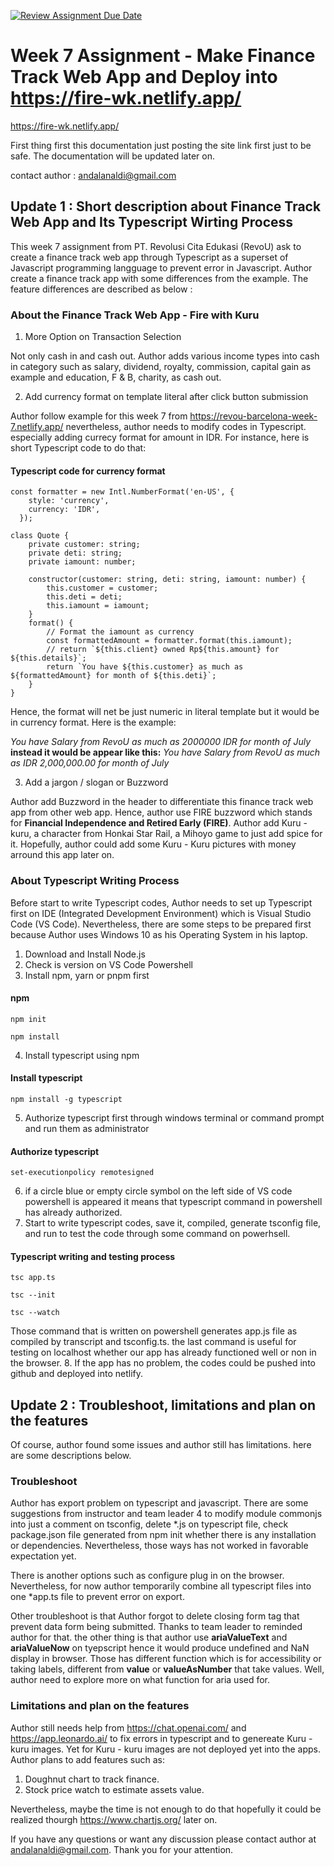 [![Review Assignment Due Date](https://classroom.github.com/assets/deadline-readme-button-24ddc0f5d75046c5622901739e7c5dd533143b0c8e959d652212380cedb1ea36.svg)](https://classroom.github.com/a/jmQFTmFT)

# Week 7 Assignment - Make Finance Track Web App and Deploy into https://fire-wk.netlify.app/

https://fire-wk.netlify.app/

First thing first this documentation just posting the site link first just to be safe. The documentation will be updated later on.

contact author : andalanaldi@gmail.com

## Update 1 : Short description about Finance Track Web App and Its Typescript Wirting Process

This week 7 assignment from PT. Revolusi Cita Edukasi (RevoU) ask to create a finance track web app through Typescript as a superset of Javascript programming langguage to prevent error in Javascript. Author create a finance track app with some differences from the example. The feature differences are described as below :

### About the Finance Track Web App - Fire with Kuru

1. More Option on Transaction Selection

Not only cash in and cash out. Author adds various income types into cash in category such as salary, dividend, royalty, commission, capital gain as example and education, F & B, charity, as cash out.

2. Add currency format on template literal after click button submission

Author follow example for this week 7 from https://revou-barcelona-week-7.netlify.app/ nevertheless, author needs to modify codes in Typescript. especially adding currecy format for amount in IDR. For instance, here is short Typescript code to do that:
#### Typescript code for currency format
```
const formatter = new Intl.NumberFormat('en-US', {
    style: 'currency',
    currency: 'IDR',
  });

class Quote {
    private customer: string;
    private deti: string;
    private iamount: number;

    constructor(customer: string, deti: string, iamount: number) {
        this.customer = customer;
        this.deti = deti;
        this.iamount = iamount;
    }
    format() {
        // Format the iamount as currency
        const formattedAmount = formatter.format(this.iamount);
        // return `${this.client} owned Rp${this.amount} for ${this.details}`;
        return `You have ${this.customer} as much as ${formattedAmount} for month of ${this.deti}`;
    }
}
```
Hence, the format will net be just numeric in literal template but it would be in currency format. Here is the example:

_You have Salary from RevoU as much as 2000000 IDR for month of July_
**instead it would be appear like this:**
_You have Salary from RevoU as much as IDR 2,000,000.00 for month of July_

3. Add a jargon / slogan or Buzzword

Author add Buzzword in the header to differentiate this finance track web app from other web app. Hence, author use FIRE buzzword which stands for **Financial Independence and Retired Early (FIRE)**. Author add Kuru - kuru, a character from Honkai Star Rail, a Mihoyo game to just add spice for it. Hopefully, author could add some Kuru - Kuru pictures with money arround this app later on.

### About Typescript Writing Process

Before start to write Typescript codes, Author needs to set up Typescript first on IDE (Integrated Development Environment) which is Visual Studio Code (VS Code). Nevertheless, there are some steps to be prepared first because Author uses Windows 10 as his Operating System in his laptop.

1. Download and Install Node.js
2. Check is version on VS Code Powershell
3. Install npm, yarn or pnpm first
#### npm
```
npm init

npm install
```
4. Install typescript using npm
#### Install typescript
```
npm install -g typescript
```
5. Authorize typescript first through windows terminal or command prompt and run them as administrator
#### Authorize typescript
```
set-executionpolicy remotesigned
```
6. if a circle blue or empty circle symbol on the left side of VS code powershell is appeared it means that typescript command in powershell has already authorized.
7. Start to write typescript codes, save it, compiled, generate tsconfig file, and run to test the code through some command on powerhsell.
#### Typescript writing and testing process
```
tsc app.ts

tsc --init

tsc --watch
```
Those command that is written on powershell generates app.js file as compiled by transcript and tsconfig.ts. the last command is useful for testing on localhost whether our app has already functioned well or non in the browser.
8. If the app has no problem, the codes could be pushed into github and deployed into netlify.

## Update 2 : Troubleshoot, limitations and plan on the features

Of course, author found some issues and author still has limitations. here are some descriptions below.

### Troubleshoot

Author has export problem on typescript and javascript. There are some suggestions from instructor and team leader 4 to modify module commonjs into just a comment on tsconfig, delete *.js on typescript file, check package.json file generated from npm init whether there is any installation or dependencies. Nevertheless, those ways has not worked in favorable expectation yet.

There is another options such as configure plug in on the browser. Nevertheless, for now author temporarily combine all typescript files into one *app.ts file to prevent error on export.

Other troubleshoot is that Author forgot to delete closing form tag </form> that prevent data form being submitted. Thanks to team leader to reminded author for that. the other thing is that author use **ariaValueText** and **ariaValueNow** on tyepscript hence it would produce undefined and NaN display in browser. Those has different function which is for accessibility or taking labels, different from **value** or **valueAsNumber** that take values. Well, author need to explore more on what function for aria used for.

### Limitations and plan on the features

Author still needs help from https://chat.openai.com/ and https://app.leonardo.ai/ to fix errors in typescript and to genereate Kuru - kuru images. Yet for Kuru - kuru images are not deployed yet into the apps. Author plans to add features such as:

1. Doughnut chart to track finance.
2. Stock price watch to estimate assets value.

Nevertheless, maybe the time is not enough to do that hopefully it could be realized thourgh https://www.chartjs.org/ later on.

If you have any questions or want any discussion please contact author at andalanaldi@gmail.com. Thank you for your attention.

